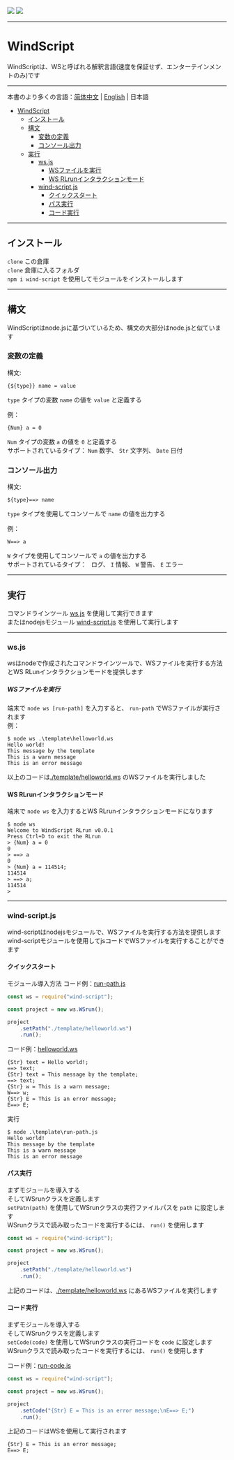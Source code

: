 [![](https://shields.io/badge/Slouchwind-WindScript-719fe3?logo=github&style=flat)](https://github.com/Slouchwind/WindScript "github") [![](https://shields.io/badge/slouchwind-wind--script-719fe3?logo=npm&style=flat)](https://www.npmjs.com/package/wind-script "npm")

---

# WindScript

WindScriptは、WSと呼ばれる解釈言語(速度を保証せず、エンターテインメントのみ)です

---

本書のより多くの言語：[简体中文](./README.md) | [English](./README_en.md) | 日本語  

- [WindScript](#windscript)
    - [インストール](#インストール)
    - [構文](#構文)
        - [変数の定義](#変数の定義)
        - [コンソール出力](#コンソール出力)
    - [実行](#実行)
        - [ws.js](#wsjs)
            - [WSファイルを実行](#wsファイルを実行)
            - [WS RLrunインタラクションモード](#ws-rlrunインタラクションモード)
        - [wind-script.js](#wind-scriptjs)
            - [クイックスタート](#クイックスタート)
            - [パス実行](#パス実行)
            - [コード実行](#コード実行)

---

## インストール

`clone` この倉庫  
`clone` 倉庫に入るフォルダ  
`npm i wind-script` を使用してモジュールをインストールします

---

## 構文

WindScriptはnode.jsに基づいているため、構文の大部分はnode.jsと似ています

### 変数の定義

構文:
```windscript
{${type}} name = value
```
`type` タイプの変数 `name` の値を `value` と定義する  
  
例：
```windscript
{Num} a = 0
```
`Num` タイプの変数 `a` の値を `0` と定義する  
サポートされているタイプ： `Num` 数字、 `Str` 文字列、 `Date` 日付

### コンソール出力

構文:
```windscript
${type}==> name
```
`type` タイプを使用してコンソールで `name` の値を出力する  
  
例：
```windscript
W==> a
```
`W` タイプを使用してコンソールで `a` の値を出力する  
サポートされているタイプ：` ` ログ、 `I` 情報、 `W` 警告、 `E` エラー

---

## 実行

コマンドラインツール [ws.js](#wsjs) を使用して実行できます  
またはnodejsモジュール [wind-script.js](#wind-scriptjs) を使用して実行します

---

### ws.js

wsはnodeで作成されたコマンドラインツールで、WSファイルを実行する方法とWS RLunインタラクションモードを提供します

##### WSファイルを実行

端末で `node ws [run-path]` を入力すると、 `run-path` でWSファイルが実行されます  
例：

```console
$ node ws .\template\helloworld.ws
Hello world!
This message by the template
This is a warn message      
This is an error message 
```

以上のコードは[./template/helloworld.ws](./template/helloworld.ws) のWSファイルを実行しました

#### WS RLrunインタラクションモード

端末で `node ws` を入力するとWS RLrunインタラクションモードになります
```console
$ node ws
Welcome to WindScript RLrun v0.0.1
Press Ctrl+D to exit the RLrun
> {Num} a = 0
0
> ==> a
0
> {Num} a = 114514;
114514
> ==> a;
114514
>
```

---

### wind-script.js

wind-scriptはnodejsモジュールで、WSファイルを実行する方法を提供しますwind-scriptモジュールを使用してjsコードでWSファイルを実行することができます

#### クイックスタート

モジュール導入方法
コード例：[run-path.js](./template/run-path.js)

```js
const ws = require("wind-script");

const project = new ws.WSrun();

project
    .setPath("./template/helloworld.ws")
    .run();
```

コード例：[helloworld.ws](./template/helloworld.ws)

```windscript
{Str} text = Hello world!;
==> text;
{Str} text = This message by the template;
==> text;
{Str} w = This is a warn message;
W==> w;
{Str} E = This is an error message;
E==> E;
```

実行

```console
$ node .\template\run-path.js
Hello world!
This message by the template
This is a warn message      
This is an error message
```

#### パス実行

まずモジュールを導入する  
そしてWSrunクラスを定義します  
`setPatn(path)` を使用してWSrunクラスの実行ファイルパスを `path` に設定します  
WSrunクラスで読み取ったコードを実行するには、 `run()` を使用します

```js
const ws = require("wind-script");

const project = new ws.WSrun();

project
    .setPath("./template/helloworld.ws")
    .run();
```

上記のコードは、[./template/helloworld.ws](./template/helloworld.ws) にあるWSファイルを実行します

#### コード実行

まずモジュールを導入する  
そしてWSrunクラスを定義します  
`setCode(code)` を使用してWSrunクラスの実行コードを `code` に設定します  
WSrunクラスで読み取ったコードを実行するには、 `run()` を使用します

コード例：[run-code.js](./template/run-code.js)
```js
const ws = require("wind-script");

const project = new ws.WSrun();

project
    .setCode("{Str} E = This is an error message;\nE==> E;")
    .run();
```

上記のコードはWSを使用して実行されます

```windscript
{Str} E = This is an error message;
E==> E;
```